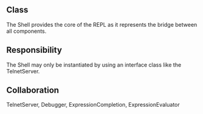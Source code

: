 Class
--------------------------------------------------------------------------------
The Shell provides the core of the REPL as it represents
the bridge between all components.

Responsibility
--------------------------------------------------------------------------------
The Shell may only be instantiated by using an interface
class like the TelnetServer.

Collaboration
--------------------------------------------------------------------------------
TelnetServer, Debugger, ExpressionCompletion,
ExpressionEvaluator